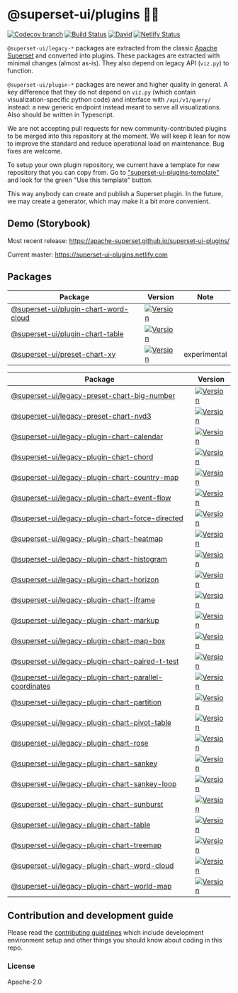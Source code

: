 # @superset-ui/plugins 🔌💡

[![Codecov branch](https://img.shields.io/codecov/c/github/apache-superset/superset-ui-plugins/master.svg?style=flat-square)](https://codecov.io/gh/apache-superset/superset-ui-plugins/branch/master)
[![Build Status](https://img.shields.io/travis/com/apache-superset/superset-ui-plugins/master.svg?style=flat-square)](https://travis-ci.com/apache-superset/superset-ui-plugins)
[![David](https://img.shields.io/david/dev/apache-superset/superset-ui-plugins.svg?style=flat-square)](https://david-dm.org/apache-superset/superset-ui-plugins?type=dev)
[![Netlify Status](https://api.netlify.com/api/v1/badges/d2c78390-752e-4fc2-abf0-7e6df362b9ff/deploy-status)](https://app.netlify.com/sites/superset-ui-plugins/deploys)

`@superset-ui/legacy-*` packages are extracted from the classic
[Apache Superset](https://github.com/apache/incubator-superset) and converted into plugins. These
packages are extracted with minimal changes (almost as-is). They also depend on legacy API
(`viz.py`) to function.

`@superset-ui/plugin-*` packages are newer and higher quality in general. A key difference that they
do not depend on `viz.py` (which contain visualization-specific python code) and interface with
`/api/v1/query/` instead: a new generic endpoint instead meant to serve all visualizations. Also
should be written in Typescript.

We are not accepting pull requests for new community-contributed plugins to be merged into this
repository at the moment. We will keep it lean for now to improve the standard and reduce
operational load on maintenance. Bug fixes are welcome.

To setup your own plugin repository, we current have a template for new repository that you can copy
from. Go to
["superset-ui-plugins-template"](https://github.com/apache-superset/superset-ui-plugins-template)
and look for the green "Use this template" button.

This way anybody can create and publish a Superset plugin. In the future, we may create a generator,
which may make it a bit more convenient.

## Demo (Storybook)

Most recent release: https://apache-superset.github.io/superset-ui-plugins/

Current master: https://superset-ui-plugins.netlify.com

## Packages

| Package                                                                                                                                                 | Version                                                                                                                                                                                        | Note         |
| ------------------------------------------------------------------------------------------------------------------------------------------------------- | ---------------------------------------------------------------------------------------------------------------------------------------------------------------------------------------------- | ------------ |
| [@superset-ui/plugin-chart-word-cloud](https://github.com/apache-superset/superset-ui-plugins/tree/master/packages/superset-ui-plugin-chart-word-cloud) | [![Version](https://img.shields.io/npm/v/@superset-ui/plugin-chart-word-cloud.svg?style=flat-square)](https://img.shields.io/npm/v/@superset-ui/plugin-chart-word-cloud.svg?style=flat-square) |              |
| [@superset-ui/plugin-chart-table](https://github.com/apache-superset/superset-ui-plugins/tree/master/packages/superset-ui-plugin-chart-table)           | [![Version](https://img.shields.io/npm/v/@superset-ui/plugin-chart-table.svg?style=flat-square)](https://img.shields.io/npm/v/@superset-ui/plugin-chart-table.svg?style=flat-square)           |              |
| [@superset-ui/preset-chart-xy](https://github.com/apache-superset/superset-ui-plugins/tree/master/packages/superset-ui-preset-chart-xy)                 | [![Version](https://img.shields.io/npm/v/@superset-ui/preset-chart-xy.svg?style=flat-square)](https://img.shields.io/npm/v/@superset-ui/preset-chart-xy.svg?style=flat-square)                 | experimental |

| Package                                                                                                                                                                                   | Version                                                                                                                                                                                                                          |
| ----------------------------------------------------------------------------------------------------------------------------------------------------------------------------------------- | -------------------------------------------------------------------------------------------------------------------------------------------------------------------------------------------------------------------------------- |
| [@superset-ui/legacy-preset-chart-big-number](https://github.com/apache-superset/superset-ui-plugins/tree/master/packages/superset-ui-legacy-preset-chart-big-number)                     | [![Version](https://img.shields.io/npm/v/@superset-ui/legacy-preset-chart-big-number.svg?style=flat-square)](https://img.shields.io/npm/v/@superset-ui/legacy-preset-chart-big-number.svg?style=flat-square)                     |
| [@superset-ui/legacy-preset-chart-nvd3](https://github.com/apache-superset/superset-ui-plugins/tree/master/packages/superset-ui-legacy-preset-chart-nvd3)                                 | [![Version](https://img.shields.io/npm/v/@superset-ui/legacy-preset-chart-nvd3.svg?style=flat-square)](https://img.shields.io/npm/v/@superset-ui/legacy-preset-chart-nvd3.svg?style=flat-square)                                 |
| [@superset-ui/legacy-plugin-chart-calendar](https://github.com/apache-superset/superset-ui-plugins/tree/master/packages/superset-ui-legacy-plugin-chart-calendar)                         | [![Version](https://img.shields.io/npm/v/@superset-ui/legacy-plugin-chart-calendar.svg?style=flat-square)](https://img.shields.io/npm/v/@superset-ui/legacy-plugin-chart-calendar.svg?style=flat-square)                         |
| [@superset-ui/legacy-plugin-chart-chord](https://github.com/apache-superset/superset-ui-plugins/tree/master/packages/superset-ui-legacy-plugin-chart-chord)                               | [![Version](https://img.shields.io/npm/v/@superset-ui/legacy-plugin-chart-chord.svg?style=flat-square)](https://img.shields.io/npm/v/@superset-ui/legacy-plugin-chart-chord.svg?style=flat-square)                               |
| [@superset-ui/legacy-plugin-chart-country-map](https://github.com/apache-superset/superset-ui-plugins/tree/master/packages/superset-ui-legacy-plugin-chart-country-map)                   | [![Version](https://img.shields.io/npm/v/@superset-ui/legacy-plugin-chart-country-map.svg?style=flat-square)](https://img.shields.io/npm/v/@superset-ui/legacy-plugin-chart-country-map.svg?style=flat-square)                   |
| [@superset-ui/legacy-plugin-chart-event-flow](https://github.com/apache-superset/superset-ui-plugins/tree/master/packages/superset-ui-legacy-plugin-chart-event-flow)                     | [![Version](https://img.shields.io/npm/v/@superset-ui/legacy-plugin-chart-event-flow.svg?style=flat-square)](https://img.shields.io/npm/v/@superset-ui/legacy-plugin-chart-event-flow.svg?style=flat-square)                     |
| [@superset-ui/legacy-plugin-chart-force-directed](https://github.com/apache-superset/superset-ui-plugins/tree/master/packages/superset-ui-legacy-plugin-chart-force-directed)             | [![Version](https://img.shields.io/npm/v/@superset-ui/legacy-plugin-chart-force-directed.svg?style=flat-square)](https://img.shields.io/npm/v/@superset-ui/legacy-plugin-chart-force-directed.svg?style=flat-square)             |
| [@superset-ui/legacy-plugin-chart-heatmap](https://github.com/apache-superset/superset-ui-plugins/tree/master/packages/superset-ui-legacy-plugin-chart-heatmap)                           | [![Version](https://img.shields.io/npm/v/@superset-ui/legacy-plugin-chart-heatmap.svg?style=flat-square)](https://img.shields.io/npm/v/@superset-ui/legacy-plugin-chart-heatmap.svg?style=flat-square)                           |
| [@superset-ui/legacy-plugin-chart-histogram](https://github.com/apache-superset/superset-ui-plugins/tree/master/packages/superset-ui-legacy-plugin-chart-histogram)                       | [![Version](https://img.shields.io/npm/v/@superset-ui/legacy-plugin-chart-histogram.svg?style=flat-square)](https://img.shields.io/npm/v/@superset-ui/legacy-plugin-chart-histogram.svg?style=flat-square)                       |
| [@superset-ui/legacy-plugin-chart-horizon](https://github.com/apache-superset/superset-ui-plugins/tree/master/packages/superset-ui-legacy-plugin-chart-horizon)                           | [![Version](https://img.shields.io/npm/v/@superset-ui/legacy-plugin-chart-horizon.svg?style=flat-square)](https://img.shields.io/npm/v/@superset-ui/legacy-plugin-chart-horizon.svg?style=flat-square)                           |
| [@superset-ui/legacy-plugin-chart-iframe](https://github.com/apache-superset/superset-ui-plugins/tree/master/packages/superset-ui-legacy-plugin-chart-iframe)                             | [![Version](https://img.shields.io/npm/v/@superset-ui/legacy-plugin-chart-iframe.svg?style=flat-square)](https://img.shields.io/npm/v/@superset-ui/legacy-plugin-chart-iframe.svg?style=flat-square)                             |
| [@superset-ui/legacy-plugin-chart-markup](https://github.com/apache-superset/superset-ui-plugins/tree/master/packages/superset-ui-legacy-plugin-chart-markup)                             | [![Version](https://img.shields.io/npm/v/@superset-ui/legacy-plugin-chart-markup.svg?style=flat-square)](https://img.shields.io/npm/v/@superset-ui/legacy-plugin-chart-markup.svg?style=flat-square)                             |
| [@superset-ui/legacy-plugin-chart-map-box](https://github.com/apache-superset/superset-ui-plugins/tree/master/packages/superset-ui-legacy-plugin-chart-map-box)                           | [![Version](https://img.shields.io/npm/v/@superset-ui/legacy-plugin-chart-map-box.svg?style=flat-square)](https://img.shields.io/npm/v/@superset-ui/legacy-plugin-chart-map-box.svg?style=flat-square)                           |
| [@superset-ui/legacy-plugin-chart-paired-t-test](https://github.com/apache-superset/superset-ui-plugins/tree/master/packages/superset-ui-legacy-plugin-chart-paired-t-test)               | [![Version](https://img.shields.io/npm/v/@superset-ui/legacy-plugin-chart-paired-t-test.svg?style=flat-square)](https://img.shields.io/npm/v/@superset-ui/legacy-plugin-chart-paired-t-test.svg?style=flat-square)               |
| [@superset-ui/legacy-plugin-chart-parallel-coordinates](https://github.com/apache-superset/superset-ui-plugins/tree/master/packages/superset-ui-legacy-plugin-chart-parallel-coordinates) | [![Version](https://img.shields.io/npm/v/@superset-ui/legacy-plugin-chart-parallel-coordinates.svg?style=flat-square)](https://img.shields.io/npm/v/@superset-ui/legacy-plugin-chart-parallel-coordinates.svg?style=flat-square) |
| [@superset-ui/legacy-plugin-chart-partition](https://github.com/apache-superset/superset-ui-plugins/tree/master/packages/superset-ui-legacy-plugin-chart-partition)                       | [![Version](https://img.shields.io/npm/v/@superset-ui/legacy-plugin-chart-partition.svg?style=flat-square)](https://img.shields.io/npm/v/@superset-ui/legacy-plugin-chart-partition.svg?style=flat-square)                       |
| [@superset-ui/legacy-plugin-chart-pivot-table](https://github.com/apache-superset/superset-ui-plugins/tree/master/packages/superset-ui-legacy-plugin-chart-pivot-table)                   | [![Version](https://img.shields.io/npm/v/@superset-ui/legacy-plugin-chart-pivot-table.svg?style=flat-square)](https://img.shields.io/npm/v/@superset-ui/legacy-plugin-chart-pivot-table.svg?style=flat-square)                   |
| [@superset-ui/legacy-plugin-chart-rose](https://github.com/apache-superset/superset-ui-plugins/tree/master/packages/superset-ui-legacy-plugin-chart-rose)                                 | [![Version](https://img.shields.io/npm/v/@superset-ui/legacy-plugin-chart-rose.svg?style=flat-square)](https://img.shields.io/npm/v/@superset-ui/legacy-plugin-chart-rose.svg?style=flat-square)                                 |
| [@superset-ui/legacy-plugin-chart-sankey](https://github.com/apache-superset/superset-ui-plugins/tree/master/packages/superset-ui-legacy-plugin-chart-sankey)                             | [![Version](https://img.shields.io/npm/v/@superset-ui/legacy-plugin-chart-sankey.svg?style=flat-square)](https://img.shields.io/npm/v/@superset-ui/legacy-plugin-chart-sankey.svg?style=flat-square)                             |
| [@superset-ui/legacy-plugin-chart-sankey-loop](https://github.com/apache-superset/superset-ui-plugins/tree/master/packages/superset-ui-legacy-plugin-chart-sankey-loop)                   | [![Version](https://img.shields.io/npm/v/@superset-ui/legacy-plugin-chart-sankey-loop.svg?style=flat-square)](https://img.shields.io/npm/v/@superset-ui/legacy-plugin-chart-sankey-loop.svg?style=flat-square)                   |
| [@superset-ui/legacy-plugin-chart-sunburst](https://github.com/apache-superset/superset-ui-plugins/tree/master/packages/superset-ui-legacy-plugin-chart-sunburst)                         | [![Version](https://img.shields.io/npm/v/@superset-ui/legacy-plugin-chart-sunburst.svg?style=flat-square)](https://img.shields.io/npm/v/@superset-ui/legacy-plugin-chart-sunburst.svg?style=flat-square)                         |
| [@superset-ui/legacy-plugin-chart-table](https://github.com/apache-superset/superset-ui-plugins/tree/master/packages/superset-ui-legacy-plugin-chart-table)                               | [![Version](https://img.shields.io/npm/v/@superset-ui/legacy-plugin-chart-table.svg?style=flat-square)](https://img.shields.io/npm/v/@superset-ui/legacy-plugin-chart-table.svg?style=flat-square)                               |
| [@superset-ui/legacy-plugin-chart-treemap](https://github.com/apache-superset/superset-ui-plugins/tree/master/packages/superset-ui-legacy-plugin-chart-treemap)                           | [![Version](https://img.shields.io/npm/v/@superset-ui/legacy-plugin-chart-treemap.svg?style=flat-square)](https://img.shields.io/npm/v/@superset-ui/legacy-plugin-chart-treemap.svg?style=flat-square)                           |
| [@superset-ui/legacy-plugin-chart-word-cloud](https://github.com/apache-superset/superset-ui-plugins/tree/master/packages/superset-ui-legacy-plugin-chart-word-cloud)                     | [![Version](https://img.shields.io/npm/v/@superset-ui/legacy-plugin-chart-word-cloud.svg?style=flat-square)](https://img.shields.io/npm/v/@superset-ui/legacy-plugin-chart-word-cloud.svg?style=flat-square)                     |
| [@superset-ui/legacy-plugin-chart-world-map](https://github.com/apache-superset/superset-ui-plugins/tree/master/packages/superset-ui-legacy-plugin-chart-world-map)                       | [![Version](https://img.shields.io/npm/v/@superset-ui/legacy-plugin-chart-world-map.svg?style=flat-square)](https://img.shields.io/npm/v/@superset-ui/legacy-plugin-chart-world-map.svg?style=flat-square)                       |

## Contribution and development guide

Please read the
[contributing guidelines](https://github.com/apache-superset/superset-ui/blob/master/CONTRIBUTING.md)
which include development environment setup and other things you should know about coding in this
repo.

### License

Apache-2.0
